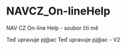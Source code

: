 # NAVCZ_On-lineHelp
NAV CZ On-line Help - soubor čti mě

Teď upravuje pj@ac
Teď upravuje pj@ac - V2

